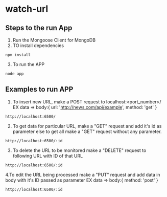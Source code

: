 # watch-url
## Steps to the run App
1. Run the Mongoose Client for MongoDB
2. TO install dependencies
```
npm install
```
3. To run the APP
```
node app
```
## Examples to run APP
1. To insert new URL, make a POST request to localhost:<port_number>/ 
    EX data => body:{
              url: 'http://news.com/api/example',
              method: 'get'
            }
```
http://localhost:6500/

```
2. To get data for particular URL, make a "GET" request and add it's id as parameter else to get all make a "GET" request without any parameter. 
```
http://localhost:6500/:id
```
3. To delete the URL to be monitored make a "DELETE" request to following URL with ID of that URL
```
http://localhost:6500/:id
```
4.To edit the URL being processed make a "PUT" request and add data in body with it's ID passed as parameter
EX data => body:{
              method: 'post'
            }
```
http://localhost:6500/:id

```
